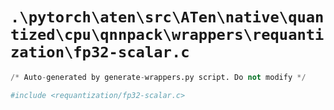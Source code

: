 # `.\pytorch\aten\src\ATen\native\quantized\cpu\qnnpack\wrappers\requantization\fp32-scalar.c`

```py
/* Auto-generated by generate-wrappers.py script. Do not modify */

#include <requantization/fp32-scalar.c>
```